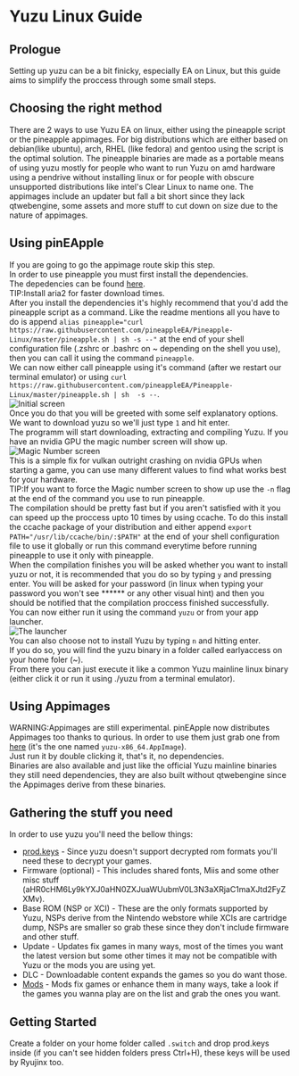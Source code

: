 # Yuzu Linux Guide
## Prologue
Setting up yuzu can be a bit finicky, especially EA on Linux, but this guide aims to simplify the proccess through some small steps.
## Choosing the right method
There are 2 ways to use Yuzu EA on linux, either using the pineapple script or the pineapple appimages. For big distributions which are either based on debian(like ubuntu), arch, RHEL (like fedora) and gentoo using the script is the optimal solution. The pineapple binaries are made as a portable means of using yuzu mostly for people who want to run Yuzu on amd hardware using a pendrive without installing linux or for people with obscure unsupported distributions like intel's Clear Linux to name one. The appimages include an updater but fall a bit short since they lack qtwebengine, some assets and more stuff to cut down on size due to the nature of appimages.
## Using pinEApple
If you are going to go the appimage route skip this step.<br/>
In order to use pineapple you must first install the dependencies.<br/>
The depedencies can be found [here](https://github.com/pineappleEA/Pineapple-Linux#dependencies).<br/>
TIP:Install aria2 for faster download times.<br/>
After you install the dependencies it's highly recommend that you'd add the pineapple script as a command. Like the readme mentions all you have to do is append ```alias pineapple="curl https://raw.githubusercontent.com/pineappleEA/Pineapple-Linux/master/pineapple.sh | sh -s --"``` at the end of your shell configuration file (.zshrc or .bashrc on ~ depending on the shell you use), then you can call it using the command ```pineapple```.<br/>
We can now either call pineapple using it's command (after we restart our terminal emulator) or using ``curl https://raw.githubusercontent.com/pineappleEA/Pineapple-Linux/master/pineapple.sh | sh  -s --``.<br/>
![Initial screen](https://i.ibb.co/MVYPF5f/guide1.png)<br/>
Once you do that you will be greeted with some self explanatory options. We want to download yuzu so we'll just type ```1``` and hit enter.<br/>
The programm will start downloading, extracting and compiling Yuzu. If you have an nvidia GPU the magic number screen will show up.<br/>
![Magic Number screen](https://i.ibb.co/Yj3SYWr/guide2.png)<br/>
This is a simple fix for vulkan outright crashing on nvidia GPUs when starting a game, you can use many different values to find what works best for your hardware.<br/>
TIP:If you want to force the Magic number screen to show up use the ```-n``` flag at the end of the command you use to run pineapple.<br/>
The compilation should be pretty fast but if you aren't satisfied with it you can speed up the proccess upto 10 times by using ccache. To do this install the ccache package of your distribution and either append ```export PATH="/usr/lib/ccache/bin/:$PATH"``` at the end of your shell configuration file to use it globally or run this command everytime before running pineapple to use it only with pineapple.<br/>
When the compilation finishes you will be asked whether you want to install yuzu or not, it is recommended that you do so by typing ```y``` and pressing enter. You will be asked for your password (in linux when typing your password you won't see ****** or any other visual hint) and then you should be notified that the compilation proccess finished successfully.<br/>
You can now either run it using the command ```yuzu``` or from your app launcher.<br/>
![The launcher](https://i.ibb.co/qWZgMP9/launcher.png)<br/>
You can also choose not to install Yuzu by typing ```n``` and hitting enter.<br/>
If you do so, you will find the yuzu binary in a folder called earlyaccess on your home foler (~).<br/>
From there you can just execute it like a common Yuzu mainline linux binary (either click it or run it using ./yuzu from a terminal emulator).
## Using Appimages
WARNING:Appimages are still experimental.
pinEApple now distributes Appimages too thanks to qurious. In order to use them just grab one from [here](https://github.com/pineappleEA/pineappleEA.github.io/releases) (it's the one named ```yuzu-x86_64.AppImage```).<br/>
Just run it by double clicking it, that's it, no dependencies.<br/>
Binaries are also available and just like the official Yuzu mainline binaries they still need dependencies, they are also built without qtwebengine since the Appimages derive from these binaries.
## Gathering the stuff you need
In order to use yuzu you'll need the bellow things:
- [prod.keys](https://raw.githubusercontent.com/emuworld/aio/master/prod.keys) - Since yuzu doesn't support decrypted rom formats you'll need these to decrypt your games.
- Firmware (optional) - This includes shared fonts, Miis and some other misc stuff (aHR0cHM6Ly9kYXJ0aHN0ZXJuaWUubmV0L3N3aXRjaC1maXJtd2FyZXMv).
- Base ROM (NSP or XCI) - These are the only formats supported by Yuzu, NSPs derive from the Nintendo webstore while XCIs are cartridge dump, NSPs are smaller so grab these since they don't include firmware and other stuff.
- Update - Updates fix games in many ways, most of the times you want the latest version but some other times it may not be compatible with Yuzu or the mods you are using yet.
- DLC - Downloadable content expands the games so you do want those.
- [Mods](https://github.com/yuzu-emu/yuzu/wiki/Switch-Mods) - Mods fix games or enhance them in many ways, take a look if the games you wanna play are on the list and grab the ones you want.
## Getting Started
Create a folder on your home folder called ```.switch``` and drop prod.keys inside (if you can't see hidden folders press Ctrl+H), these keys will be used by Ryujinx too.<br/>
